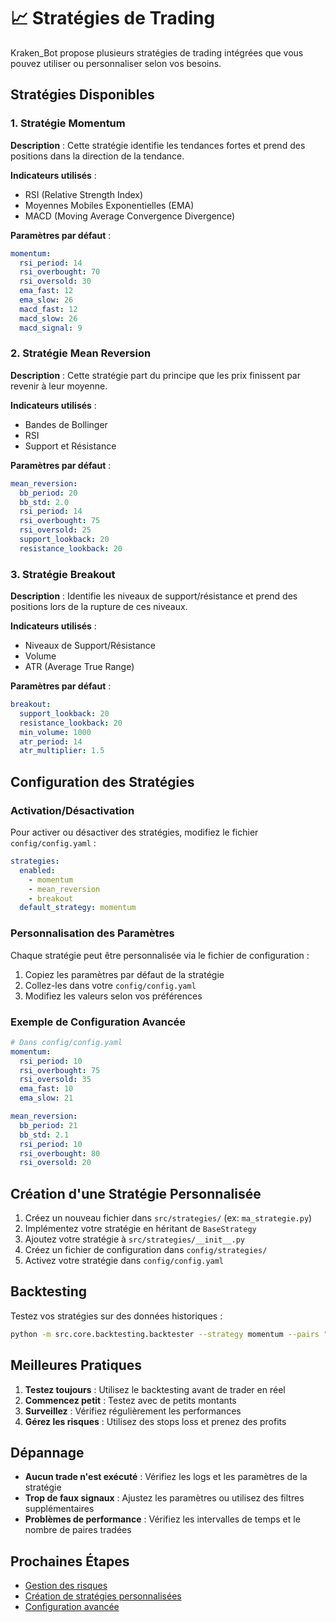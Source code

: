 # 📈 Stratégies de Trading

Kraken_Bot propose plusieurs stratégies de trading intégrées que vous pouvez utiliser ou personnaliser selon vos besoins.

## Stratégies Disponibles

### 1. Stratégie Momentum

**Description** : Cette stratégie identifie les tendances fortes et prend des positions dans la direction de la tendance.

**Indicateurs utilisés** :
- RSI (Relative Strength Index)
- Moyennes Mobiles Exponentielles (EMA)
- MACD (Moving Average Convergence Divergence)

**Paramètres par défaut** :
```yaml
momentum:
  rsi_period: 14
  rsi_overbought: 70
  rsi_oversold: 30
  ema_fast: 12
  ema_slow: 26
  macd_fast: 12
  macd_slow: 26
  macd_signal: 9
```

### 2. Stratégie Mean Reversion

**Description** : Cette stratégie part du principe que les prix finissent par revenir à leur moyenne.

**Indicateurs utilisés** :
- Bandes de Bollinger
- RSI
- Support et Résistance

**Paramètres par défaut** :
```yaml
mean_reversion:
  bb_period: 20
  bb_std: 2.0
  rsi_period: 14
  rsi_overbought: 75
  rsi_oversold: 25
  support_lookback: 20
  resistance_lookback: 20
```

### 3. Stratégie Breakout

**Description** : Identifie les niveaux de support/résistance et prend des positions lors de la rupture de ces niveaux.

**Indicateurs utilisés** :
- Niveaux de Support/Résistance
- Volume
- ATR (Average True Range)

**Paramètres par défaut** :
```yaml
breakout:
  support_lookback: 20
  resistance_lookback: 20
  min_volume: 1000
  atr_period: 14
  atr_multiplier: 1.5
```

## Configuration des Stratégies

### Activation/Désactivation

Pour activer ou désactiver des stratégies, modifiez le fichier `config/config.yaml` :

```yaml
strategies:
  enabled:
    - momentum
    - mean_reversion
    - breakout
  default_strategy: momentum
```

### Personnalisation des Paramètres

Chaque stratégie peut être personnalisée via le fichier de configuration :

1. Copiez les paramètres par défaut de la stratégie
2. Collez-les dans votre `config/config.yaml`
3. Modifiez les valeurs selon vos préférences

### Exemple de Configuration Avancée

```yaml
# Dans config/config.yaml
momentum:
  rsi_period: 10
  rsi_overbought: 75
  rsi_oversold: 35
  ema_fast: 10
  ema_slow: 21

mean_reversion:
  bb_period: 21
  bb_std: 2.1
  rsi_period: 10
  rsi_overbought: 80
  rsi_oversold: 20
```

## Création d'une Stratégie Personnalisée

1. Créez un nouveau fichier dans `src/strategies/` (ex: `ma_strategie.py`)
2. Implémentez votre stratégie en héritant de `BaseStrategy`
3. Ajoutez votre stratégie à `src/strategies/__init__.py`
4. Créez un fichier de configuration dans `config/strategies/`
5. Activez votre stratégie dans `config/config.yaml`

## Backtesting

Testez vos stratégies sur des données historiques :

```bash
python -m src.core.backtesting.backtester --strategy momentum --pairs "BTC/EUR,ETH/EUR" --timerange 20230101-20231231
```

## Meilleures Pratiques

1. **Testez toujours** : Utilisez le backtesting avant de trader en réel
2. **Commencez petit** : Testez avec de petits montants
3. **Surveillez** : Vérifiez régulièrement les performances
4. **Gérez les risques** : Utilisez des stops loss et prenez des profits

## Dépannage

- **Aucun trade n'est exécuté** : Vérifiez les logs et les paramètres de la stratégie
- **Trop de faux signaux** : Ajustez les paramètres ou utilisez des filtres supplémentaires
- **Problèmes de performance** : Vérifiez les intervalles de temps et le nombre de paires tradées

## Prochaines Étapes

- [Gestion des risques](risk_management.md)
- [Création de stratégies personnalisées](../developer_guide/creating_strategies.md)
- [Configuration avancée](../getting_started/configuration.md)
